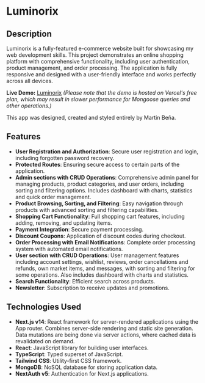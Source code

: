 # Luminorix

## Description

Luminorix is a fully-featured e-commerce website built for showcasing my web development skills. This project demonstrates an online shopping platform with comprehensive functionality, including user authentication, product management, and order processing. The application is fully responsive and designed with a user-friendly interface and works perfectly across all devices.

**Live Demo:** [Luminorix](https://luminorix-martinbena.vercel.app/) _(Please note that the demo is hosted on Vercel's free plan, which may result in slower performance for Mongoose queries and other operations.)_

This app was designed, created and styled entirely by Martin Beňa.

## Features

- **User Registration and Authorization**: Secure user registration and login, including forgotten password recovery.
- **Protected Routes**: Ensuring secure access to certain parts of the application.
- **Admin sections with CRUD Operations**: Comprehensive admin panel for managing products, product categories, and user orders, including sorting and filtering options. Includes dashboard with charts, statistics and quick order management.
- **Product Browsing, Sorting, and Filtering**: Easy navigation through products with advanced sorting and filtering capabilities.
- **Shopping Cart Functionality**: Full shopping cart features, including adding, removing, and updating items.
- **Payment Integration**: Secure payment processing.
- **Discount Coupons**: Application of discount codes during checkout.
- **Order Processing with Email Notifications**: Complete order processing system with automated email notifications.
- **User section with CRUD Operations**: User management features including account settings, wishlist, reviews, order cancellations and refunds, own market items, and messages, with sorting and filtering for some operations. Also includes dashboard with charts and statistics.
- **Search Functionality**: Efficient search across products.
- **Newsletter**: Subscription to receive updates and promotions.

## Technologies Used

- **Next.js v14**: React framework for server-rendered applications using the App router. Combines server-side rendering and static site generation. Data mutations are being done via server actions, where cached data is revalidated on demand.
- **React**: JavaScript library for building user interfaces.
- **TypeScript**: Typed superset of JavaScript.
- **Tailwind CSS**: Utility-first CSS framework.
- **MongoDB**: NoSQL database for storing application data.
- **NextAuth v5**: Authentication for Next.js applications.
